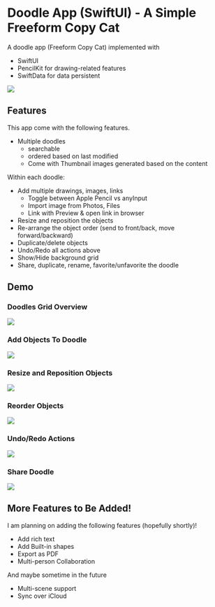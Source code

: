 # Doodle App (SwiftUI) - A Simple Freeform Copy Cat

A doodle app (Freeform Copy Cat) implemented with 
- SwiftUI
- PencilKit for drawing-related features
- SwiftData for data persistent

![](./demo/overview.gif)



## Features
This app come with the following features.

- Multiple doodles
    - searchable
    - ordered based on last modified
    - Come with Thumbnail images generated based on the content

Within each doodle: 
- Add multiple drawings, images, links
    - Toggle between Apple Pencil vs anyInput
    - Import image from Photos, Files
    - Link with Preview & open link in browser
- Resize and reposition the objects
- Re-arrange the object order (send to front/back, move forward/backward)
- Duplicate/delete objects
- Undo/Redo all actions above
- Show/Hide background grid
- Share, duplicate, rename, favorite/unfavorite the doodle




## Demo

### Doodles Grid Overview

![](./demo/thumbnail.gif)

### Add Objects To Doodle

![](./demo/addObjects.gif)


### Resize and Reposition Objects

![](./demo/resizeReposition.gif)

 
### Reorder Objects

![](./demo/reOrder.gif)


### Undo/Redo Actions

![](./demo/undoRedo.gif)


### Share Doodle

![](./demo/share.gif)


## More Features to Be Added!
I am planning on adding the following features (hopefully shortly)!
- Add rich text
- Add Built-in shapes
- Export as PDF
- Multi-person Collaboration

And maybe sometime in the future
- Multi-scene support
- Sync over iCloud
